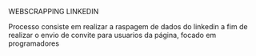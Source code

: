 WEBSCRAPPING LINKEDIN

Processo consiste em realizar a raspagem de dados do linkedin a fim de realizar o envio de convite para usuarios da página, focado em programadores

